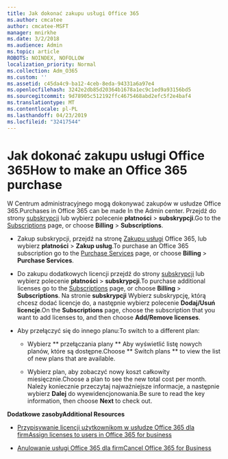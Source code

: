 ```yaml
---
title: Jak dokonać zakupu usługi Office 365
ms.author: cmcatee
author: cmcatee-MSFT
manager: mnirkhe
ms.date: 3/2/2018
ms.audience: Admin
ms.topic: article
ROBOTS: NOINDEX, NOFOLLOW
localization_priority: Normal
ms.collection: Adm_O365
ms.custom: ''
ms.assetid: c45da4c9-ba12-4ceb-8eda-94331a6a97e4
ms.openlocfilehash: 3242e2db85d20364b1678a1ec9c1ed9a93156bd5
ms.sourcegitcommit: 9d78905c512192ffc4675468abd2efc5f2e4baf4
ms.translationtype: MT
ms.contentlocale: pl-PL
ms.lasthandoff: 04/23/2019
ms.locfileid: "32417544"
---
```

# <a name="how-to-make-an-office-365-purchase"></a><span data-ttu-id="a13b4-102">Jak dokonać zakupu usługi Office 365</span><span class="sxs-lookup"><span data-stu-id="a13b4-102">How to make an Office 365 purchase</span></span>

<span data-ttu-id="a13b4-103">W Centrum administracyjnego mogą dokonywać zakupów w usłudze Office 365.</span><span class="sxs-lookup"><span data-stu-id="a13b4-103">Purchases in Office 365 can be made In the Admin center.</span></span> <span data-ttu-id="a13b4-104">Przejdź do strony [subskrypcji](https://go.microsoft.com/fwlink/p/?linkid=842054) lub wybierz polecenie **płatności** \> **subskrypcji**.</span><span class="sxs-lookup"><span data-stu-id="a13b4-104">Go to the [Subscriptions](https://go.microsoft.com/fwlink/p/?linkid=842054) page, or choose **Billing** \> **Subscriptions**.</span></span>
  
- <span data-ttu-id="a13b4-105">Zakup subskrypcji, przejdź na stronę [Zakupu usługi](https://go.microsoft.com/fwlink/p/?linkid=868433) Office 365, lub wybierz **płatności** \> **Zakup usług**.</span><span class="sxs-lookup"><span data-stu-id="a13b4-105">To purchase an Office 365 subscription go to the [Purchase Services](https://go.microsoft.com/fwlink/p/?linkid=868433) page, or choose **Billing** \> **Purchase Services**.</span></span>
    
- <span data-ttu-id="a13b4-106">Do zakupu dodatkowych licencji przejdź do strony [subskrypcji](https://go.microsoft.com/fwlink/p/?linkid=842054) lub wybierz polecenie **płatności** \> **subskrypcji**.</span><span class="sxs-lookup"><span data-stu-id="a13b4-106">To purchase additional licenses go to the [Subscriptions](https://go.microsoft.com/fwlink/p/?linkid=842054) page, or choose **Billing** \> **Subscriptions**.</span></span> <span data-ttu-id="a13b4-107">Na stronie **subskrypcji** Wybierz subskrypcję, którą chcesz dodać licencje do, a następnie wybierz polecenie **Dodaj/Usuń licencje**.</span><span class="sxs-lookup"><span data-stu-id="a13b4-107">On the **Subscriptions** page, choose the subscription that you want to add licenses to, and then choose **Add/Remove licenses**.</span></span>
    
- <span data-ttu-id="a13b4-108">Aby przełączyć się do innego planu:</span><span class="sxs-lookup"><span data-stu-id="a13b4-108">To switch to a different plan:</span></span>
    
  - <span data-ttu-id="a13b4-109">Wybierz \*\* przełączania plany \*\* Aby wyświetlić listę nowych planów, które są dostępne.</span><span class="sxs-lookup"><span data-stu-id="a13b4-109">Choose \*\* Switch plans \*\* to view the list of new plans that are available.</span></span> 
    
  - <span data-ttu-id="a13b4-110">Wybierz plan, aby zobaczyć nowy koszt całkowity miesięcznie.</span><span class="sxs-lookup"><span data-stu-id="a13b4-110">Choose a plan to see the new total cost per month.</span></span> <span data-ttu-id="a13b4-111">Należy koniecznie przeczytaj najważniejsze informacje, a następnie wybierz **Dalej** do wyewidencjonowania.</span><span class="sxs-lookup"><span data-stu-id="a13b4-111">Be sure to read the key information, then choose **Next** to check out.</span></span> 
    
 <span data-ttu-id="a13b4-112">**Dodatkowe zasoby**</span><span class="sxs-lookup"><span data-stu-id="a13b4-112">**Additional Resources**</span></span>
  
- [<span data-ttu-id="a13b4-113">Przypisywanie licencji użytkownikom w usłudze Office 365 dla firm</span><span class="sxs-lookup"><span data-stu-id="a13b4-113">Assign licenses to users in Office 365 for business</span></span>](https://support.office.com/article/997596b5-4173-4627-b915-36abac6786dc)
    
- [<span data-ttu-id="a13b4-114">Anulowanie usługi Office 365 dla firm</span><span class="sxs-lookup"><span data-stu-id="a13b4-114">Cancel Office 365 for Business</span></span>](https://support.office.com/article/b1bc0bef-4608-4601-813a-cdd9f746709a)
    

